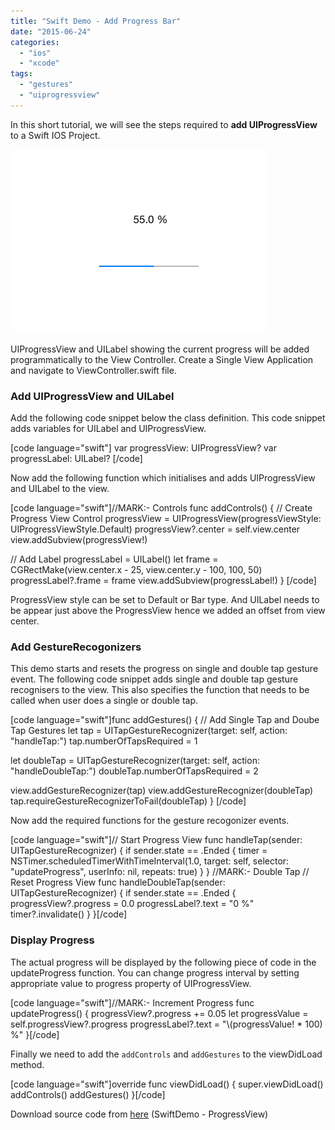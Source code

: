 ```yaml
---
title: "Swift Demo - Add Progress Bar"
date: "2015-06-24"
categories: 
  - "ios"
  - "xcode"
tags: 
  - "gestures"
  - "uiprogressview"
---
```


In this short tutorial, we will see the steps required to **add UIProgressView** to a Swift IOS Project.

[![](/assets/images/1435151362_thumb.png)](https://rshankar.com/wp-content/uploads/2015/06/1435151362_full.png)

UIProgressView and UILabel showing the current progress will be added programmatically to the View Controller. Create a Single View Application and navigate to ViewController.swift file.

### Add UIProgressView and UILabel

Add the following code snippet below the class definition. This code snippet adds variables for UILabel and UIProgressView.  

\[code language="swift"\] var progressView: UIProgressView? var progressLabel: UILabel? \[/code\]

Now add the following function which initialises and adds UIProgressView and UILabel to the view.  

\[code language="swift"\]//MARK:- Controls func addControls() { // Create Progress View Control progressView = UIProgressView(progressViewStyle: UIProgressViewStyle.Default) progressView?.center = self.view.center view.addSubview(progressView!)

// Add Label progressLabel = UILabel() let frame = CGRectMake(view.center.x - 25, view.center.y - 100, 100, 50) progressLabel?.frame = frame view.addSubview(progressLabel!) } \[/code\]

ProgressView style can be set to Default or Bar type. And UILabel needs to be appear just above the ProgressView hence we added an offset from view center.

### Add GestureRecogonizers

This demo starts and resets the progress on single and double tap gesture event. The following code snippet adds single and double tap gesture recognisers to the view. This also specifies the function that needs to be called when user does a single or double tap.

\[code language="swift"\]func addGestures() { // Add Single Tap and Doube Tap Gestures let tap = UITapGestureRecognizer(target: self, action: "handleTap:") tap.numberOfTapsRequired = 1

let doubleTap = UITapGestureRecognizer(target: self, action: "handleDoubleTap:") doubleTap.numberOfTapsRequired = 2

view.addGestureRecognizer(tap) view.addGestureRecognizer(doubleTap) tap.requireGestureRecognizerToFail(doubleTap) } \[/code\]

Now add the required functions for the gesture recogonizer events.  

\[code language="swift"\]// Start Progress View func handleTap(sender: UITapGestureRecognizer) { if sender.state == .Ended { timer = NSTimer.scheduledTimerWithTimeInterval(1.0, target: self, selector: "updateProgress", userInfo: nil, repeats: true) } } //MARK:- Double Tap // Reset Progress View func handleDoubleTap(sender: UITapGestureRecognizer) { if sender.state == .Ended { progressView?.progress = 0.0 progressLabel?.text = "0 %" timer?.invalidate() } }\[/code\]

### Display Progress

The actual progress will be displayed by the following piece of code in the updateProgress function. You can change progress interval by setting appropriate value to progress property of UIProgressView.  

\[code language="swift"\]//MARK:- Increment Progress func updateProgress() { progressView?.progress += 0.05 let progressValue = self.progressView?.progress progressLabel?.text = "\\(progressValue! \* 100) %" }\[/code\]

Finally we need to add the `addControls` and `addGestures` to the viewDidLoad method.

\[code language="swift"\]override func viewDidLoad() { super.viewDidLoad() addControls() addGestures() }\[/code\]

Download source code from [here](https://github.com/rshankras/SwiftDemo) (SwiftDemo - ProgressView)
